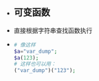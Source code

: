 - ## 可变函数
- 直接根据字符串查找函数执行
- ```php
  # 像这样
  $a="var_dump";
  $a(123);
  # 这样也可以用：
  ("var_dump")("123");
  ```